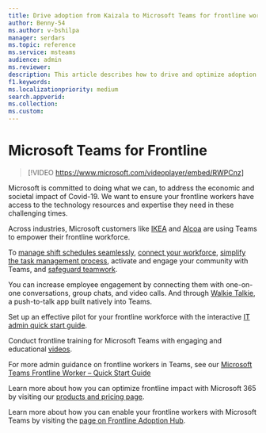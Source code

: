 ```yaml
---
title: Drive adoption from Kaizala to Microsoft Teams for frontline workers
author: Benny-54
ms.author: v-bshilpa
manager: serdars
ms.topic: reference
ms.service: msteams
audience: admin
ms.reviewer: 
description: This article describes how to drive and optimize adoption in Microsoft Teams for frontline workers.  
f1.keywords:
ms.localizationpriority: medium
search.appverid:
ms.collection:
ms.custom:
---
```


# Microsoft Teams for Frontline

> [!VIDEO https://www.microsoft.com/videoplayer/embed/RWPCnz]

Microsoft is committed to doing what we can, to address the economic and societal impact of Covid-19. We want to ensure your frontline workers have access to the technology resources and expertise they need in these challenging times.

Across industries, Microsoft customers like [IKEA](https://customers.microsoft.com/story/799203-ikea-retailers-teams) and [Alcoa](https://customers.microsoft.com/story/837930-alcoa-manufacturing-teams) are using Teams to empower their frontline workforce.

To [manage shift schedules seamlessly](/microsoftteams/expand-teams-across-your-org/shifts-for-teams-landing-page), [connect your workforce](https://query.prod.cms.rt.microsoft.com/cms/api/am/binary/RE4M6Xi), [simplify the task management process](https://query.prod.cms.rt.microsoft.com/cms/api/am/binary/RE4M4Uq), activate and engage your community with Teams, and [safeguard teamwork](/microsoftteams/teams-security-guide).

You can increase employee engagement by connecting them with one-on-one conversations, group chats, and video calls. And through [Walkie Talkie](/MicrosoftTeams/walkie-talkie), a push-to-talk app built natively into Teams.

Set up an effective pilot for your frontline workforce with the interactive [IT admin quick start guide](https://config-flw-interactive-guide.immersivelearning.online/).

Conduct frontline training for Microsoft Teams with engaging and educational [videos](https://support.microsoft.com/office/what-is-shifts-f8efe6e4-ddb3-4d23-b81b-bb812296b821).

For more admin guidance on frontline workers in Teams, see our [Microsoft Teams Frontline Worker – Quick Start Guide](/Microsoftteams/flw-quickstart)

Learn more about how you can optimize frontline impact with Microsoft 365 by visiting our [products and pricing page](https://www.microsoft.com/microsoft-365/enterprise/frontline).

Learn more about how you can enable your frontline workers with Microsoft Teams by visiting the [page on Frontline Adoption Hub](https://adoption.microsoft.com/microsoft-teams/frontline-workers/).
